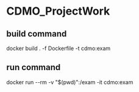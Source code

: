 # CDMO_ProjectWork

## build command
docker build . -f Dockerfile -t cdmo:exam

## run command
docker run --rm -v "$(pwd)":/exam -it cdmo:exam